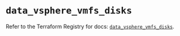 # `data_vsphere_vmfs_disks`

Refer to the Terraform Registry for docs: [`data_vsphere_vmfs_disks`](https://registry.terraform.io/providers/hashicorp/vsphere/2.11.0/docs/data-sources/vmfs_disks).
